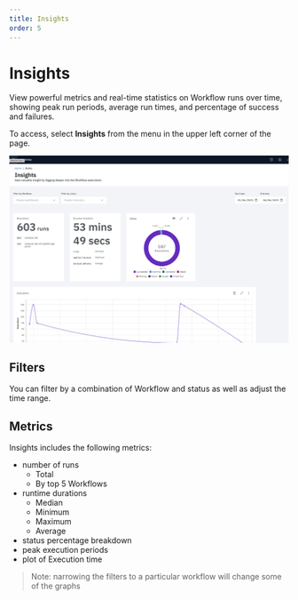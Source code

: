```yaml
---
title: Insights
order: 5
---
```


# Insights

View powerful metrics and real-time statistics on Workflow runs over time, showing peak run periods, average run times, and percentage of success and failures.

To access, select **Insights** from the menu in the upper left corner of the page.

![Insights](./assets/img/insights.png)

## Filters

You can filter by a combination of Workflow and status as well as adjust the time range.

## Metrics

Insights includes the following metrics:

- number of runs
  - Total
  - By top 5 Workflows
- runtime durations
  - Median
  - Minimum
  - Maximum
  - Average
- status percentage breakdown
- peak execution periods
- plot of Execution time

> Note: narrowing the filters to a particular workflow will change some of the graphs
